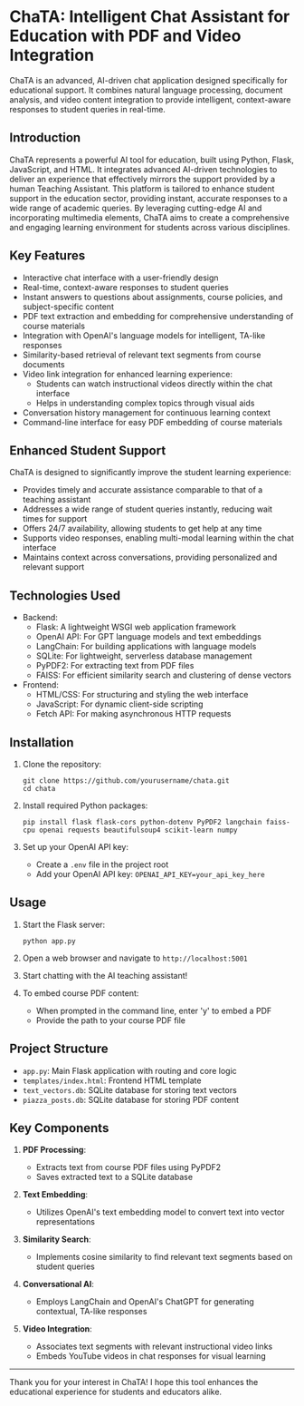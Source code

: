 # ChaTA: Intelligent Chat Assistant for Education with PDF and Video Integration

ChaTA is an advanced, AI-driven chat application designed specifically for educational support. It combines natural language processing, document analysis, and video content integration to provide intelligent, context-aware responses to student queries in real-time.

## Introduction

ChaTA represents a powerful AI tool for education, built using Python, Flask, JavaScript, and HTML. It integrates advanced AI-driven technologies to deliver an experience that effectively mirrors the support provided by a human Teaching Assistant. This platform is tailored to enhance student support in the education sector, providing instant, accurate responses to a wide range of academic queries. By leveraging cutting-edge AI and incorporating multimedia elements, ChaTA aims to create a comprehensive and engaging learning environment for students across various disciplines.

## Key Features

- Interactive chat interface with a user-friendly design
- Real-time, context-aware responses to student queries
- Instant answers to questions about assignments, course policies, and subject-specific content
- PDF text extraction and embedding for comprehensive understanding of course materials
- Integration with OpenAI's language models for intelligent, TA-like responses
- Similarity-based retrieval of relevant text segments from course documents
- Video link integration for enhanced learning experience:
  - Students can watch instructional videos directly within the chat interface
  - Helps in understanding complex topics through visual aids
- Conversation history management for continuous learning context
- Command-line interface for easy PDF embedding of course materials

## Enhanced Student Support

ChaTA is designed to significantly improve the student learning experience:

- Provides timely and accurate assistance comparable to that of a teaching assistant
- Addresses a wide range of student queries instantly, reducing wait times for support
- Offers 24/7 availability, allowing students to get help at any time
- Supports video responses, enabling multi-modal learning within the chat interface
- Maintains context across conversations, providing personalized and relevant support

## Technologies Used

- Backend:
  - Flask: A lightweight WSGI web application framework
  - OpenAI API: For GPT language models and text embeddings
  - LangChain: For building applications with language models
  - SQLite: For lightweight, serverless database management
  - PyPDF2: For extracting text from PDF files
  - FAISS: For efficient similarity search and clustering of dense vectors
- Frontend:
  - HTML/CSS: For structuring and styling the web interface
  - JavaScript: For dynamic client-side scripting
  - Fetch API: For making asynchronous HTTP requests

## Installation

1. Clone the repository:
   ```
   git clone https://github.com/yourusername/chata.git
   cd chata
   ```

2. Install required Python packages:
   ```
   pip install flask flask-cors python-dotenv PyPDF2 langchain faiss-cpu openai requests beautifulsoup4 scikit-learn numpy
   ```

3. Set up your OpenAI API key:
   - Create a `.env` file in the project root
   - Add your OpenAI API key: `OPENAI_API_KEY=your_api_key_here`

## Usage

1. Start the Flask server:
   ```
   python app.py
   ```

2. Open a web browser and navigate to `http://localhost:5001`

3. Start chatting with the AI teaching assistant!

4. To embed course PDF content:
   - When prompted in the command line, enter 'y' to embed a PDF
   - Provide the path to your course PDF file

## Project Structure

- `app.py`: Main Flask application with routing and core logic
- `templates/index.html`: Frontend HTML template
- `text_vectors.db`: SQLite database for storing text vectors
- `piazza_posts.db`: SQLite database for storing PDF content

## Key Components

1. **PDF Processing**: 
   - Extracts text from course PDF files using PyPDF2
   - Saves extracted text to a SQLite database

2. **Text Embedding**:
   - Utilizes OpenAI's text embedding model to convert text into vector representations

3. **Similarity Search**:
   - Implements cosine similarity to find relevant text segments based on student queries

4. **Conversational AI**:
   - Employs LangChain and OpenAI's ChatGPT for generating contextual, TA-like responses

5. **Video Integration**:
   - Associates text segments with relevant instructional video links
   - Embeds YouTube videos in chat responses for visual learning

---

Thank you for your interest in ChaTA! I hope this tool enhances the educational experience for students and educators alike.

